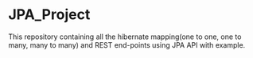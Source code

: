 # JPA_Project
This repository containing all the hibernate mapping(one to one, one to many, many to many) and REST end-points using JPA API with example.
